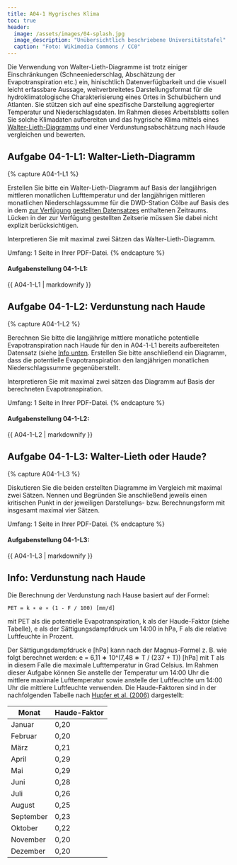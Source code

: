 ```yaml
---
title: A04-1 Hygrisches Klima
toc: true
header:
  image: /assets/images/04-splash.jpg
  image_description: "Unübersichtlich beschriebene Universitätstafel"
  caption: "Foto: Wikimedia Commons / CC0"
---
```


Die Verwendung von Walter-Lieth-Diagramme ist trotz einiger Einschränkungen (Schneeniederschlag, Abschätzung der Evapotranspiration etc.) ein, hinischtlich Datenverfügbarkeit und die visuell leicht erfassbare Aussage, weitverbreitetes Darstellungsformat für die hydroklimatologische Charakterisierung eines Ortes in Schulbüchern und Atlanten. Sie stützen sich auf eine spezifische Darstellung aggregierter Temperatur und Niederschlagsdaten. Im Rahmen dieses Arbeitsblatts sollen Sie solche Klimadaten aufbereiten und das hygrische Klima mittels eines [Walter-Lieth-Diagramms](https://de.wikipedia.org/wiki/Klimadiagramm) und  einer Verdunstungsabschätzung nach Haude vergleichen und bewerten.

## Aufgabe 04-1-L1: Walter-Lieth-Diagramm

{% capture A04-1-L1 %}

Erstellen Sie bitte ein Walter-Lieth-Diagramm auf Basis der langjährigen mittleren monatlichen Lufttemperatur und der langjährigen mittleren monatlichen Niederschlagssumme für die DWD-Station Cölbe auf Basis des in dem [zur Verfügung gestellten Datensatzes](https://ilias.uni-marburg.de/ilias.php?ref_id=1880380&cmd=view&cmdClass=ilrepositorygui&cmdNode=tt&baseClass=ilrepositorygui) enthaltenen Zeitraums. Lücken in der zur Verfügung gestellten Zeitserie müssen Sie dabei nicht explizit berücksichtigen.

Interpretieren Sie mit maximal zwei Sätzen das Walter-Lieth-Diagramm.

Umfang: 1 Seite in Ihrer PDF-Datei.
{% endcapture %}

<div class="notice--success">
  <h4 class="no_toc">Aufgabenstellung 04-1-L1:</h4>
  {{ A04-1-L1 | markdownify }}
</div>

## Aufgabe 04-1-L2: Verdunstung nach Haude

{% capture A04-1-L2 %}

Berechnen Sie bitte die langjährige mittlere monatliche potentielle Evapotranspiration nach Haude für den in A04-1-L1 bereits aufbereiteten Datensatz (siehe [Info unten](#memo-verdunstung-nach-haude). Erstellen Sie bitte anschließend ein Diagramm, dass die potentielle Evapotranspiration den langjährigen monatlichen Niederschlagssumme gegenüberstellt.

Interpretieren Sie mit maximal zwei sätzen das Diagramm auf Basis der berechneten Evapotranspiration.

Umfang: 1 Seite in Ihrer PDF-Datei.
{% endcapture %}

<div class="notice--success">
  <h4 class="no_toc">Aufgabenstellung 04-1-L2:</h4>
  {{ A04-1-L2 | markdownify }}
</div>


## Aufgabe 04-1-L3: Walter-Lieth oder Haude?

{% capture A04-1-L3 %}

Diskutieren Sie die beiden erstellten Diagramme im Vergleich mit maximal zwei Sätzen. Nennen und Begründen Sie anschließend jeweils einen kritischen Punkt in der jeweiligen Darstellungs- bzw. Berechnungsform mit insgesamt maximal vier Sätzen.

Umfang: 1 Seite in Ihrer PDF-Datei.
{% endcapture %}

<div class="notice--success">
  <h4 class="no_toc">Aufgabenstellung 04-1-L3:</h4>
  {{ A04-1-L3 | markdownify }}
</div>


## Info: Verdunstung nach Haude

Die Berechnung der Verdunstung nach Hause basiert auf der Formel:
```
PET = k ∗ e ∗ (1 - F / 100) [mm/d]
```
mit PET als die potentielle Evapotranspiration, k als der Haude-Faktor (siehe Tabelle), e als der Sättigungsdampfdruck um 14:00 in hPa, F als die relative Luftfeuchte in Prozent.

Der Sättigungsdampfdruck e [hPa] kann nach der Magnus-Formel z. B. wie folgt berechnet werden:
e = 6,11 ∗ 10^(7,48 ∗ T / (237 + T)) [hPa]
mit T als in diesem Falle die maximale Lufttemperatur in Grad Celsius.
Im Rahmen dieser Aufgabe können Sie anstelle der Temperatur um 14:00 Uhr die mittlere maximale Lufttemperatur sowie anstelle der Luftfeuchte um 14:00 Uhr die mittlere Luftfeuchte verwenden.
Die Haude-Faktoren sind in der nachfolgenden Tabelle nach [Hupfer et al. (2006)](https://www.springer.com/de/book/9783322967497) dargestellt:

|Monat      | Haude-Faktor|
|-----------|------|
| Januar    | 0,20 |
| Februar   | 0,20 |
| März      | 0,21 |
| April     | 0,29 |
| Mai       | 0,29 |
| Juni      | 0,28 |
| Juli      | 0,26 |
| August    | 0,25 |
| September | 0,23 |
| Oktober   | 0,22 |
| November  | 0,20 |
| Dezember  | 0,20 |
